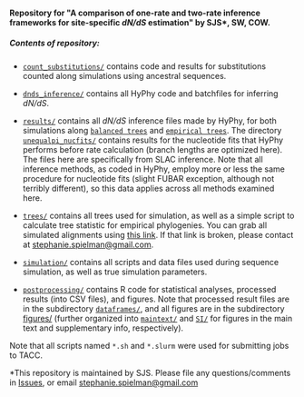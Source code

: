 #### Repository for "A comparison of one-rate and two-rate inference frameworks for site-specific *dN/dS* estimation" by SJS\*, SW, COW.

##### Contents of repository:

- [`count_substitutions/`](./count_substitutions/) contains code and results for substitutions counted along simulations using ancestral sequences.

- [`dnds_inference/`](./dnds_inference/) contains all HyPhy code and batchfiles for inferring *dN/dS*.

- [`results/`](./results/) contains all *dN/dS* inference files made by HyPhy, for both simulations along [`balanced trees`](./results/balancedtrees_results/) and [`empirical trees`](./results/realtrees_results/). The directory [`unequalpi_nucfits/`](./results/unequalpi_nucfits/) contains results for the nucleotide fits that HyPhy performs before rate calculation (branch lengths are optimized here). The files here are specifically from SLAC inference. Note that all inference methods, as coded in HyPhy, employ more or less the same procedure for nucleotide fits (slight FUBAR exception, although not terribly different), so this data applies across all methods examined here.

- [`trees/`](./trees) contains all trees used for simulation, as well as a simple script to calculate tree statistic for empirical phylogenies. You can grab all simulated alignments using [this link](https://www.dropbox.com/sh/6k92n9h7x2vgkoq/AABbV7qGDcNy3imRQ1D80JUfa?dl=0). If that link is broken, please contact at stephanie.spielman@gmail.com.

- [`simulation/`](./simulation/) contains all scripts and data files used during sequence simulation, as well as true simulation parameters.

- [`postprocessing/`](./postprocessing/) contains R code for statistical analyses, processed results (into CSV files), and figures. Note that processed result files are in the subdirectory [`dataframes/`](./postprocessing/dataframes/), and all figures are in the subdirectory [figures/](./postprocessing/figures/) (further organized into [`maintext/`](./postprocessing/figures/maintext/) and [`SI/`](./postprocessing/figures/SI/) for figures in the main text and supplementary info, respectively).

Note that all scripts named ``*.sh`` and ``*.slurm`` were used for submitting jobs to TACC.


\*This repository is maintained by SJS. Please file any questions/comments in [Issues](https://github.com/sjspielman/dnds_1rate_2rate/issues/), or email stephanie.spielman@gmail.com

